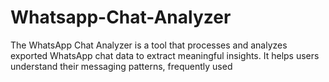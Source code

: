 # Whatsapp-Chat-Analyzer
The WhatsApp Chat Analyzer is a tool that processes and analyzes exported WhatsApp chat data to extract meaningful insights. It helps users understand their messaging patterns, frequently used
